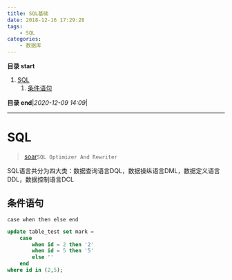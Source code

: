 ```yaml
---
title: SQL基础
date: 2018-12-16 17:29:28
tags: 
    - SQL
categories: 
    - 数据库
---
```


**目录 start**

1. [SQL](#sql)
    1. [条件语句](#条件语句)

**目录 end**|_2020-12-09 14:09_|
****************************************
# SQL
> [soar](https://github.com/XiaoMi/soar)`SQL Optimizer And Rewriter `

SQL语言共分为四大类：数据查询语言DQL，数据操纵语言DML，数据定义语言DDL，数据控制语言DCL

## 条件语句
`case when then else end `
```sql
update table_test set mark = 
    case
        when id = 2 then '2'
        when id = 5 then '5' 
        else ''
    end
where id in (2,5);
```